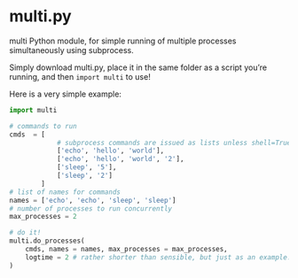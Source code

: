 # multi.py

multi Python module, for simple running of multiple processes simultaneously using subprocess.

Simply download multi.py, place it in the same folder as a script you’re running, and then ``import multi`` to use!

Here is a very simple example:

```python
import multi

# commands to run
cmds  = [
            # subprocess commands are issued as lists unless shell=True
            ['echo', 'hello', 'world'],
            ['echo', 'hello', 'world', '2'],
            ['sleep', '5'],
            ['sleep', '2']
        ]
# list of names for commands
names = ['echo', 'echo', 'sleep', 'sleep']
# number of processes to run concurrently
max_processes = 2

# do it!
multi.do_processes(
    cmds, names = names, max_processes = max_processes, 
    logtime = 2 # rather shorter than sensible, but just as an example...
)
```
